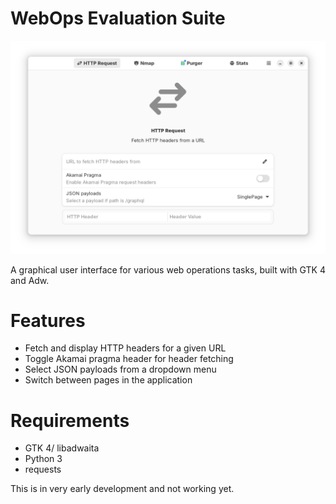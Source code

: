 # WebOps Evaluation Suite

![woes](images/app.png)


A graphical user interface for various web operations tasks, built with GTK 4 and Adw.

# Features

* Fetch and display HTTP headers for a given URL
* Toggle Akamai pragma header for header fetching
* Select JSON payloads from a dropdown menu
* Switch between pages in the application

# Requirements

* GTK 4/ libadwaita
* Python 3
* requests

This is in very early development and not working yet.
